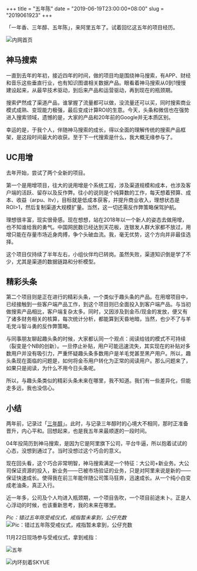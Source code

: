 +++
title = "五年陈"
date = "2019-06-19T23:00:00+08:00"
slug = "2019061923"
+++

「一年香、三年醇、五年陈」，来阿里五年了。试着回忆这五年的项目经历。

![内网首页](/blog_static/2019/20190619-five-years-1.png)

## 神马搜索

一直到去年的年初，接近四年的时间，做的项目均是围绕神马搜索，有APP、财经和音乐这些垂直行业，也有知识图谱相关数据产品。眼看着神马搜索从0到1慢慢建设起来，从最早技术驱动，到后来产品和运营驱动，再到现在的瓶颈期。

搜索俨然成了渠道产品，谁掌握了流量都可以做，没流量还可以买，同时搜索商业模式成熟、变现能力极强，最后变成计算ROI的生意。今天，头条和微信也在强势进入搜索领域，遗憾的是，大家的产品和20年前的Google并无本质区别。

幸运的是，于我个人，伴随神马搜索的成长，得以全面的理解传统的搜索产品框架，是这段时间最大的收获。至于下一代搜索是什么，我大概无缘参与了。

## UC用增

去年开始，尝试了两个全新的项目。

第一个是用增项目，往大的说用增是个系统工程，涉及渠道规模和成本，也涉及客户端的活跃、留存以及反作弊。往小的说则是个纯算数的工作，每天想着预算、成本、收益（arpu、ltv），目标就是低成本获客，并提升商业收入，理想状态是ROI>1，然后复制渠道大规模扩量。当然，这一切还需反作弊策略保驾护航。

理想很丰富，现实很骨感。现在想想，站在2018年以一个新人的姿态去做用增，也不知谁给我的勇气。中国网民数已经达到天花板，连银发人群大家都不放过，用增只能在存量市场近身肉搏，争个头破血流。我，毫无优势，这个方向并非最佳选择。

这个项目仅持续了半年左右，小组伙伴均已转岗。虽然失败，渠道知识倒是学了不少，尤其是渠道的数据链路和分析模型。

## 精彩头条

第二个项目则是正在进行的精彩头条，一个类似于趣头条的产品。在用增项目中，已经接触到一些客户端产品工作，到这个项目则已全面投入到客户端产品。与当初做搜索产品相比，客户端复杂太多。同时，又因涉及到金币/现金的发放，便又有了诸多财务相关的核算，每次统计分析，都能算到天昏地暗，当然，也少不了与羊毛党斗智斗勇的反作弊策略。

与同事朋友聊起趣头条的时候，大家都认同一个观点：阅读给钱的模式不可持续（裂变是个NB的创新）。一旦停止补贴，用户可能迅速流失，其实现在的补贴对多数用户并没有吸引力，严重怀疑趣头条多数用户是羊毛党甚至黑产用户。所以，趣头条现在面临的问题是，如何将金币用户转化为正常的阅读用户。那么问题来了，如果只是阅读，为什么不用今日头条呢。

所以，与趣头条类似的精彩头条未来在哪里，我不知道。我们有一些差异化，但能走多远，我也没信心。

## 小结

两年前，记录过「[三年醇](/blog/2017051522.html)」。此时，与记录三年醇时的心境大不相同，那时正准备晋升，内心平和。回想起来，也是我五年来最顺遂的一段时间。

04年投简历到神马搜索，是因为它是阿里旗下公司，平台牛逼，所以抱着试试的心态，没想到通过了。当时没想过这个巧合的意义。

现在回头看，这个巧合非常明智，神马搜索满足一个特征：大公司+新业务。大公司保证资源的投入，新业务——已被市场验证的业务，只是对阿里来说是新的——保证快速成长。使得我在前三年能伴随公司策马狂奔，迅速成长。从一个纯小白变成老油条，真正入行。

近一年多，公司及个人均进入瓶颈期，一个项目告吹，一个项目前途未卜。正是人心浮动的时候，也该重新思考，我的未来在哪里。

*Pic：错过五年陈受戒仪式，戒指暂未拿到，公仔充数*
![Pic：错过五年陈受戒仪式，戒指暂未拿到，公仔充数](/blog_static/2019/20190619-five-years.jpg)

11月22日现场参与受戒仪式，拿到戒指：

![五年](/blog_static/2019/20190619-1.jpg)

![内环刻着SKYUE](/blog_static/2019/20190619-2.jpg)


